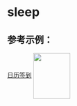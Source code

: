 # sleep 
## 参考示例：
<a href="http://bbs.luosilent.top/sleep/sign.php">日历签到<a>
<img align="center" width="85" height="105"  src="http://bbs.luosilent.top/sleep/img/pic.png" /> 
